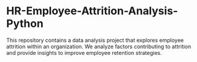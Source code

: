 # HR-Employee-Attrition-Analysis-Python
This repository contains a data analysis project that explores employee attrition within an organization. We analyze factors contributing to attrition and provide insights to improve employee retention strategies.
